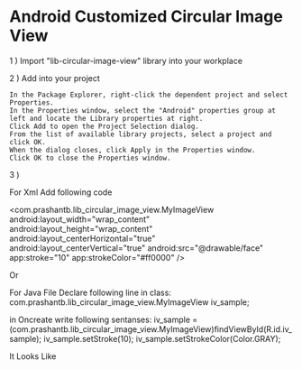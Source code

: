 Android Customized Circular Image View
===========================

1 ) Import "lib-circular-image-view" library into your workplace 

2 ) Add into your project 
    
    In the Package Explorer, right-click the dependent project and select Properties.
    In the Properties window, select the "Android" properties group at left and locate the Library properties at right.
    Click Add to open the Project Selection dialog.
    From the list of available library projects, select a project and click OK.
    When the dialog closes, click Apply in the Properties window.
    Click OK to close the Properties window.
    
3 ) 

For Xml Add following code

<com.prashantb.lib_circular_image_view.MyImageView
        android:layout_width="wrap_content"
        android:layout_height="wrap_content"
        android:layout_centerHorizontal="true"
        android:layout_centerVertical="true"
        android:src="@drawable/face"
        app:stroke="10"
        app:strokeColor="#ff0000" />

Or 

For Java File 
  Declare following line in class:
         com.prashantb.lib_circular_image_view.MyImageView iv_sample;

  in Oncreate write following sentanses:
         iv_sample = (com.prashantb.lib_circular_image_view.MyImageView)findViewById(R.id.iv_sample);
		     iv_sample.setStroke(10);
		     iv_sample.setStrokeColor(Color.GRAY);

It Looks Like 


